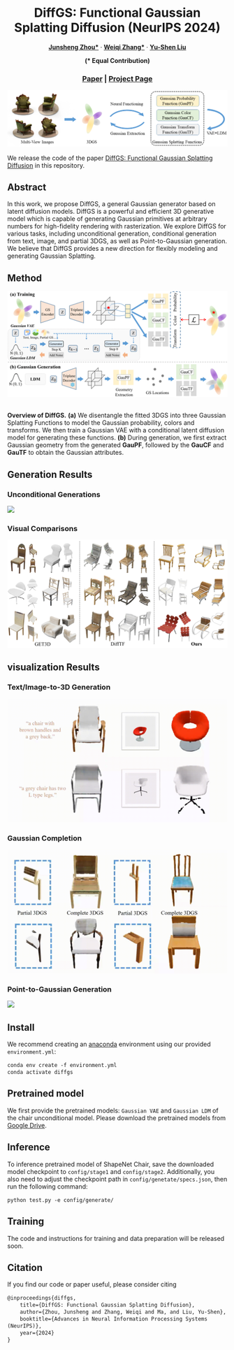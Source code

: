 <p align="center">
<h1 align="center">DiffGS: Functional Gaussian Splatting Diffusion
(NeurIPS 2024)</h1>
<p align="center">
    <a href="https://junshengzhou.github.io/"><strong>Junsheng Zhou*</strong></a>
    ·
    <a href="https://weiqi-zhang.github.io/"><strong>Weiqi Zhang*</strong></a>
    ·
    <a href="https://yushen-liu.github.io/"><strong>Yu-Shen Liu</strong></a>
</p>
<p align="center"><strong>(* Equal Contribution)</strong></p>
<h3 align="center"><a href="">Paper</a> | <a href="https://junshengzhou.github.io/DiffGS">Project Page</a></h3>
<div align="center"></div>
</p>
<p align="center">
    <img src="figs/mainfig.png" width="780" />
</p>


We release the code of the paper <a href="">DiffGS: Functional Gaussian Splatting Diffusion</a> in this repository.

## Abstract

<p>
In this work, we propose DiffGS, a general Gaussian generator based on latent diffusion models. DiffGS is a powerful and efficient 3D generative model which is capable of generating Gaussian primitives at arbitrary numbers for high-fidelity rendering with rasterization. We explore DiffGS for various tasks, including unconditional generation, conditional generation from text, image, and partial 3DGS, as well as Point-to-Gaussian generation. We believe that DiffGS provides a new direction for flexibly modeling and generating Gaussian Splatting. 
          </p>

## Method

<p align="center">
  <img src="figs/method.png" width="780" />
</p>
<p style="margin-top: 30px">
<b>Overview of DiffGS.</b> <b>(a)</b> We disentangle the fitted 3DGS into three Gaussian Splatting Functions to model the Gaussian probability, colors and transforms. We then train a Gaussian VAE with a conditional latent diffusion model for generating these functions. <b>(b)</b> During generation, we first extract Gaussian geometry from the generated <b>GauPF</b>, followed by the <b>GauCF</b> and <b>GauTF</b> to obtain the Gaussian attributes.
</p>


## Generation Results

### Unconditional Generations

<img src="./figs/unconditional.gif" class="center">

### Visual Comparisons

<img src="./figs/shapenetchair.png" class="center">

## visualization Results

### Text/Image-to-3D Generation

<img src="./figs/conditional.gif" class="center">

### Gaussian Completion

<img src="./figs/completion.gif" class="center">

### Point-to-Gaussian Generation

<img src="./figs/point2gaussian.gif" class="center">

## Install
We recommend creating an [anaconda](https://www.anaconda.com/) environment using our provided `environment.yml`:
```
conda env create -f environment.yml
conda activate diffgs
```

## Pretrained model

We first provide the pretrained models: `Gaussian VAE` and `Gaussian LDM` of the chair unconditional model. Please download the pretrained models from [Google Drive](https://drive.google.com/drive/folders/13JyZtXV6ep26HnVIiFza0jn9F8VL5I1_?usp=sharing).


## Inference

To inference pretrained model of ShapeNet Chair, save the downloaded model checkpoint  to `config/stage1` and `config/stage2`. Additionally, you also need to adjust the checkpoint path in `config/genetate/specs.json`, then run the following command:

```
python test.py -e config/generate/
```

## Training

The code and instructions for training and data preparation will be released soon.

## Citation

If you find our code or paper useful, please consider citing

    @inproceedings{diffgs,
        title={DiffGS: Functional Gaussian Splatting Diffusion},
        author={Zhou, Junsheng and Zhang, Weiqi and Ma, and Liu, Yu-Shen},
        booktitle={Advances in Neural Information Processing Systems (NeurIPS)},
        year={2024}
    }
